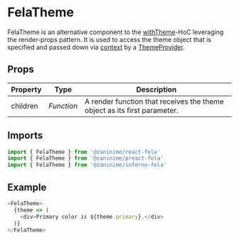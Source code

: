 # FelaTheme

FelaTheme is an alternative component to the [withTheme](withTheme.md)-HoC leveraging the render-props pattern. It is used to access the theme object that is specified and passed down via [context](https://facebook.github.io/react/docs/context.html) by a [ThemeProvider](ThemeProvider.md).

## Props

| Property | Type | Description |
| --- | --- | --- |
| children | *Function* | A render function that receives the theme object as its first parameter. |


## Imports
```javascript
import { FelaTheme } from '@zaninime/react-fela'
import { FelaTheme } from '@zaninime/preact-fela'
import { FelaTheme } from '@zaninime/inferno-fela'
```

## Example
```javascript
<FelaTheme>
  {theme => (
    <div>Primary color is ${theme.primary}.</div>
  )}
</FelaTheme>
```